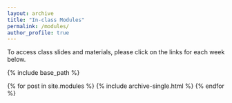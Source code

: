 ```yaml
---
layout: archive
title: "In-class Modules"
permalink: /modules/
author_profile: true
---
```


To access class slides and materials, please click on the links for each week below.

{% include base_path %}

{% for post in site.modules %}
  {% include archive-single.html %}
{% endfor %}
